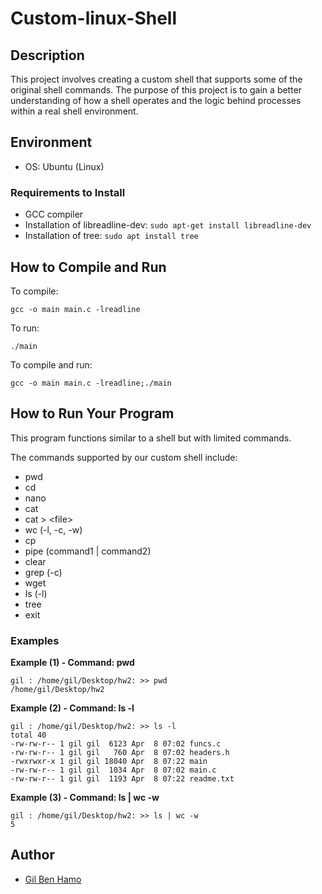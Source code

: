 # Custom-linux-Shell

## Description

This project involves creating a custom shell that supports some of the original shell commands.
The purpose of this project is to gain a better understanding of how a shell operates and the logic behind processes within a real shell environment.

## Environment

- OS: Ubuntu (Linux)

### Requirements to Install

- GCC compiler
- Installation of libreadline-dev: `sudo apt-get install libreadline-dev`
- Installation of tree: `sudo apt install tree`

## How to Compile and Run

To compile:
```
gcc -o main main.c -lreadline
```

To run:
```
./main
```

To compile and run:
```
gcc -o main main.c -lreadline;./main
```

## How to Run Your Program

This program functions similar to a shell but with limited commands.

The commands supported by our custom shell include:
- pwd
- cd
- nano
- cat
- cat > \<file>
- wc (-l, -c, -w)
- cp
- pipe (command1 | command2)
- clear
- grep (-c)
- wget
- ls (-l)
- tree
- exit

### Examples

**Example (1) - Command: pwd**

```
gil : /home/gil/Desktop/hw2: >> pwd
/home/gil/Desktop/hw2
```

**Example (2) - Command: ls -l**

```
gil : /home/gil/Desktop/hw2: >> ls -l
total 40
-rw-rw-r-- 1 gil gil  6123 Apr  8 07:02 funcs.c
-rw-rw-r-- 1 gil gil   760 Apr  8 07:02 headers.h
-rwxrwxr-x 1 gil gil 18040 Apr  8 07:22 main
-rw-rw-r-- 1 gil gil  1034 Apr  8 07:02 main.c
-rw-rw-r-- 1 gil gil  1193 Apr  8 07:22 readme.txt
```

**Example (3) - Command: ls | wc -w**

```
gil : /home/gil/Desktop/hw2: >> ls | wc -w
5
```

## Author

- [Gil Ben Hamo](https://github.com/gilbenhamo)


